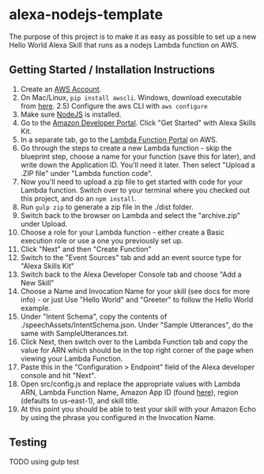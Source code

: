 # alexa-nodejs-template

The purpose of this project is to make it as easy as possible to set up a new Hello World Alexa Skill that runs as a nodejs Lambda function on AWS.

## Getting Started / Installation Instructions

1) Create an [AWS Account](http://aws.amazon.com/).
2) On Mac/Linux, `pip install awscli`. Windows, download executable from [here](http://aws.amazon.com/cli/).
2.5) Configure the aws CLI with `aws configure`
3) Make sure [NodeJS](https://nodejs.org/) is installed.
4) Go to the [Amazon Developer Portal](https://developer.amazon.com/edw/home.html). Click "Get Started" with Alexa Skills Kit.
5) In a separate tab, go to the [Lambda Function Portal](https://console.aws.amazon.com/lambda/home?region=us-east-1#/functions) on AWS.
6) Go through the steps to create a new Lambda function - skip the blueprint step, choose a name for your function (save this for later), and write down the Application ID. You'll need it later. Then select "Upload a .ZIP file" under "Lambda function code".
7) Now you'll need to upload a zip file to get started with code for your Lambda function. Switch over to your terminal where you checked out this project, and do an `npm install`.
8) Run `gulp zip` to generate a zip file in the ./dist folder.
9) Switch back to the browser on Lambda and select the "archive.zip" under Upload.
10) Choose a role for your Lambda function - either create a Basic execution role or use a one you previously set up.
11) Click "Next" and then "Create Function"
12) Switch to the "Event Sources" tab and add an event source type for "Alexa Skills Kit"
13) Switch back to the Alexa Developer Console tab and choose "Add a New Skill"
14) Choose a Name and Invocation Name for your skill (see docs for more info) - or just Use "Hello World" and "Greeter" to follow the Hello World example.
15) Under "Intent Schema", copy the contents of ./speechAssets/IntentSchema.json. Under "Sample Utterances", do the same with SampleUtterances.txt.
16) Click Next, then switch over to the Lambda Function tab and copy the value for ARN which should be in the top right corner of the page when viewing your Lambda Function.
17) Paste this in the "Configuration > Endpoint" field of the Alexa developer console and hit "Next".
18) Open src/config.js and replace the appropriate values with Lambda ARN, Lambda Function Name, Amazon App ID (found [here](https://developer.amazon.com/edw/home.html#/skill/amzn1.echo-sdk-ams.app.b78331c4-e09e-40dc-86be-71a17c1db162/info)), region (defaults to us-east-1), and skill title.
19) At this point you should be able to test your skill with your Amazon Echo by using the phrase you configured in the Invocation Name.

## Testing
TODO using gulp test



